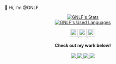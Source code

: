 👋 Hi, I’m @GNLF

<!-- <img src="https://gnlf.gitee.io/test/img/avatar.jpg" width="100px" height="100px"  /> -->

<p align="center">
  <a href="https://github.com/GNLF" class="rich-diff-level-one">
    <img src="https://github-readme-stats.vercel.app/api?username=GNLF&title_color=333&text_color=777&show_icons=true&count_private=true" alt="GNLF's Stats" >
  </a>
  <br/>
  <a href="https://github.com/GNLF" class="rich-diff-level-one">
    <img src="https://github-readme-stats.vercel.app/api/top-langs/?username=GNLF&layout=compact" alt="GNLF's Used Languages" >
  </a>
</p>

<p align="center">
  <a href="http://101.132.99.198" target="_blank">
    <img src="http://101.132.99.198/source/img/icon.svg" width="24px"/>
  </a>
  <a href="https://gitee.com/gnlf" target="_blank">
    <img src="https://simpleicons.org/icons/gitee.svg" width="24px"/>
  </a>
  <a href="https://space.bilibili.com/8255875" target="_blank">
    <img src="https://simpleicons.org/icons/bilibili.svg" width="24px"/>
  </a>
  <br><br>
  <strong>Check out my work below!</strong>
  <br><br>
  <a href="https://github.com/GNLF">
    <img src="https://badges.pufler.dev/visits/GNLF/GNLF?style=flat-square&color=black&logo=github">
  </a>
  <a href="https://github.com/GNLF">
    <img src="https://badges.pufler.dev/years/GNLF?style=flat-square&color=black&logo=github">
  </a>
  <a href="https://github.com/GNLF?tab=repositories">
    <img src="https://badges.pufler.dev/repos/GNLF?style=flat-square&color=black&logo=github">
  </a>
  <a href="https://github.com/GNLF">
    <img src="https://badges.pufler.dev/commits/monthly/GNLF?style=flat-square&color=black&logo=github">
  </a>
</p>

<!---
GNLF/GNLF is a ✨ special ✨ repository because its `README.md` (this file) appears on your GitHub profile.
You can click the Preview link to take a look at your changes.
--->
